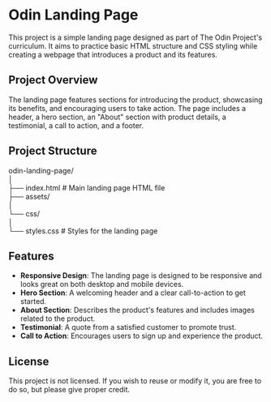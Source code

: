 # Odin Landing Page

This project is a simple landing page designed as part of The Odin Project's curriculum. It aims to practice basic HTML structure and CSS styling while creating a webpage that introduces a product and its features.

## Project Overview

The landing page features sections for introducing the product, showcasing its benefits, and encouraging users to take action. The page includes a header, a hero section, an "About" section with product details, a testimonial, a call to action, and a footer.

## Project Structure

odin-landing-page/  
    │  
    ├── index.html # Main landing page HTML file  
    ├── assets/  
        │   
        └── css/  
            │  
            └── styles.css # Styles for the landing page


## Features

- **Responsive Design**: The landing page is designed to be responsive and looks great on both desktop and mobile devices.
- **Hero Section**: A welcoming header and a clear call-to-action to get started.
- **About Section**: Describes the product's features and includes images related to the product.
- **Testimonial**: A quote from a satisfied customer to promote trust.
- **Call to Action**: Encourages users to sign up and experience the product.

## License

This project is not licensed. If you wish to reuse or modify it, you are free to do so, but please give proper credit.
